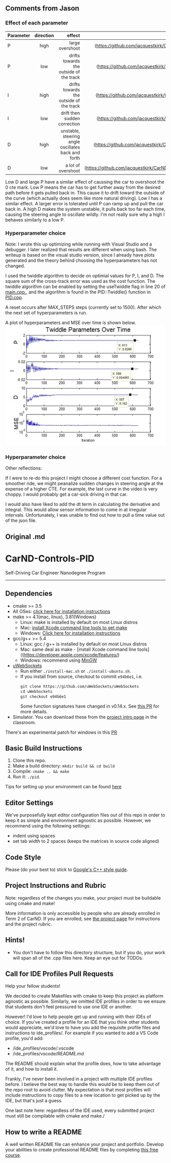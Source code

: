 ## Comments from Jason
### Effect of each parameter
Parameter|direction|effect|example
| ------------- |:-------------:| -----:|-----:|
P|high|large overshoot|(https://github.com/jacquestkirk/CarND_pidController/blob/master/videos/highP.mp4)
P|low|drifts towards the outside of the track|(https://github.com/jacquestkirk/CarND_pidController/blob/master/videos/lowP.mp4)
I|high|drifts towards the outside of the track| (https://github.com/jacquestkirk/CarND_pidController/blob/master/videos/HighI.mp4)
I|low|drift then sudden correction|(https://github.com/jacquestkirk/CarND_pidController/blob/master/videos/LowI.mp4)
D|high|unstable, steering angle oscillates back and forth|(https://github.com/jacquestkirk/CarND_pidController/blob/master/videos/HighD.mp4)
D|low|a lot of overshoot|(https://github.com/jacquestkirk/CarND_pidController/blob/master/videos/Low%20D.mp4)

Low D and large P have a similar effect of caussing the car to overshoot the 0 cte mark. Low P means the car has to get further away from the desired path before it gets pulled back in. This cause it to drift toward the outside of the curve (which actually does seem like more natural driving). Low I has a similar effect. A larger error is tolerated until P can ramp up and pull the car back in. A high D makes the system unstable, it pulls back too far each time, causing the steering angle to oscillate wildly. I'm not really sure why a high I behaves similarly to a low P. 

### Hyperparameter choice

Note: I wrote this up optimizing while running with Visual Studio and a debugger. I later realized that results are different when using bash. The writeup is based on the visual studio version, since I already have plots generated and the theory behind choosing the hyperparameters has not changed. 

I used the twiddle algorithm to decide on optimial values for P, I, and D. The square sum of the cross-track error was used as the cost function. The twiddle algorithm can be enabled by setting the useTwiddle flag in line 20 of [main.cpp.](https://github.com/jacquestkirk/CarND_pidController/blob/master/src/main.cpp), and the algorithm is found in the PID::Twiddle() function in [PID.cpp](https://github.com/jacquestkirk/CarND_pidController/blob/master/src/PID.cpp).

A reset occurs after MAX_STEPS steps (currently set to 1500). After which the next set of hyperparameters is run. 

A plot of hyperparameters and MSE over time is shown below. 
![alt text](https://github.com/jacquestkirk/CarND_pidController/blob/master/TwiddleParameters.jpg)

### Hyperparameter choice
Other reflections:

If I were to re-do this project I might choose a different cost function. For a smoother ride, we might peanalize sudden changes in steering angle at the expense of a higher CTE. For example, the last curve in the video is very choppy. I would probably get a car-sick driving in that car. 

I would also have liked to add the dt term in calculating the derivative and integral. This would allow sensor information to come in at irregular intervals. Unfortunately, I was unable to find out how to pull a time value out of the json file. 

## Original .md

# CarND-Controls-PID
Self-Driving Car Engineer Nanodegree Program

---

## Dependencies

* cmake >= 3.5
 * All OSes: [click here for installation instructions](https://cmake.org/install/)
* make >= 4.1(mac, linux), 3.81(Windows)
  * Linux: make is installed by default on most Linux distros
  * Mac: [install Xcode command line tools to get make](https://developer.apple.com/xcode/features/)
  * Windows: [Click here for installation instructions](http://gnuwin32.sourceforge.net/packages/make.htm)
* gcc/g++ >= 5.4
  * Linux: gcc / g++ is installed by default on most Linux distros
  * Mac: same deal as make - [install Xcode command line tools]((https://developer.apple.com/xcode/features/)
  * Windows: recommend using [MinGW](http://www.mingw.org/)
* [uWebSockets](https://github.com/uWebSockets/uWebSockets)
  * Run either `./install-mac.sh` or `./install-ubuntu.sh`.
  * If you install from source, checkout to commit `e94b6e1`, i.e.
    ```
    git clone https://github.com/uWebSockets/uWebSockets 
    cd uWebSockets
    git checkout e94b6e1
    ```
    Some function signatures have changed in v0.14.x. See [this PR](https://github.com/udacity/CarND-MPC-Project/pull/3) for more details.
* Simulator. You can download these from the [project intro page](https://github.com/udacity/self-driving-car-sim/releases) in the classroom.

There's an experimental patch for windows in this [PR](https://github.com/udacity/CarND-PID-Control-Project/pull/3)

## Basic Build Instructions

1. Clone this repo.
2. Make a build directory: `mkdir build && cd build`
3. Compile: `cmake .. && make`
4. Run it: `./pid`. 

Tips for setting up your environment can be found [here](https://classroom.udacity.com/nanodegrees/nd013/parts/40f38239-66b6-46ec-ae68-03afd8a601c8/modules/0949fca6-b379-42af-a919-ee50aa304e6a/lessons/f758c44c-5e40-4e01-93b5-1a82aa4e044f/concepts/23d376c7-0195-4276-bdf0-e02f1f3c665d)

## Editor Settings

We've purposefully kept editor configuration files out of this repo in order to
keep it as simple and environment agnostic as possible. However, we recommend
using the following settings:

* indent using spaces
* set tab width to 2 spaces (keeps the matrices in source code aligned)

## Code Style

Please (do your best to) stick to [Google's C++ style guide](https://google.github.io/styleguide/cppguide.html).

## Project Instructions and Rubric

Note: regardless of the changes you make, your project must be buildable using
cmake and make!

More information is only accessible by people who are already enrolled in Term 2
of CarND. If you are enrolled, see [the project page](https://classroom.udacity.com/nanodegrees/nd013/parts/40f38239-66b6-46ec-ae68-03afd8a601c8/modules/f1820894-8322-4bb3-81aa-b26b3c6dcbaf/lessons/e8235395-22dd-4b87-88e0-d108c5e5bbf4/concepts/6a4d8d42-6a04-4aa6-b284-1697c0fd6562)
for instructions and the project rubric.

## Hints!

* You don't have to follow this directory structure, but if you do, your work
  will span all of the .cpp files here. Keep an eye out for TODOs.

## Call for IDE Profiles Pull Requests

Help your fellow students!

We decided to create Makefiles with cmake to keep this project as platform
agnostic as possible. Similarly, we omitted IDE profiles in order to we ensure
that students don't feel pressured to use one IDE or another.

However! I'd love to help people get up and running with their IDEs of choice.
If you've created a profile for an IDE that you think other students would
appreciate, we'd love to have you add the requisite profile files and
instructions to ide_profiles/. For example if you wanted to add a VS Code
profile, you'd add:

* /ide_profiles/vscode/.vscode
* /ide_profiles/vscode/README.md

The README should explain what the profile does, how to take advantage of it,
and how to install it.

Frankly, I've never been involved in a project with multiple IDE profiles
before. I believe the best way to handle this would be to keep them out of the
repo root to avoid clutter. My expectation is that most profiles will include
instructions to copy files to a new location to get picked up by the IDE, but
that's just a guess.

One last note here: regardless of the IDE used, every submitted project must
still be compilable with cmake and make./

## How to write a README
A well written README file can enhance your project and portfolio.  Develop your abilities to create professional README files by completing [this free course](https://www.udacity.com/course/writing-readmes--ud777).

